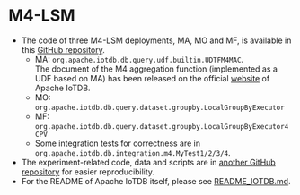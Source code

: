 # M4-LSM 
- The code of three M4-LSM deployments, MA, MO and MF, is available in this [GitHub repository](https://github.com/apache/iotdb/tree/research/M4-visualization).
    - MA: `org.apache.iotdb.db.query.udf.builtin.UDTFM4MAC`.  
    The document of the M4 aggregation function (implemented as a UDF based on MA) has been released on the official [website](https://iotdb.apache.org/UserGuide/Master/UDF-Library/M4.html#m4-2) of Apache IoTDB.
    - MO: `org.apache.iotdb.db.query.dataset.groupby.LocalGroupByExecutor`
    - MF: `org.apache.iotdb.db.query.dataset.groupby.LocalGroupByExecutor4CPV`
    - Some integration tests for correctness are in `org.apache.iotdb.db.integration.m4.MyTest1/2/3/4`.
- The experiment-related code, data and scripts are in [another GitHub repository](https://github.com/LeiRui/M4-visualization-exp) for easier reproducibility.
- For the README of Apache IoTDB itself, please see [README_IOTDB.md](README_IOTDB.md).
